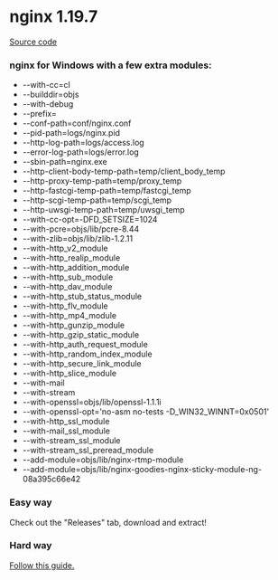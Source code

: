 # nginx 1.19.7
[Source code](http://hg.nginx.org/nginx/rev/61d0df8fcc7c)

### nginx for Windows with a few extra modules:

- --with-cc=cl 
- --builddir=objs 
- --with-debug 
- --prefix= 
- --conf-path=conf/nginx.conf 
- --pid-path=logs/nginx.pid 
- --http-log-path=logs/access.log 
- --error-log-path=logs/error.log 
- --sbin-path=nginx.exe 
- --http-client-body-temp-path=temp/client_body_temp 
- --http-proxy-temp-path=temp/proxy_temp 
- --http-fastcgi-temp-path=temp/fastcgi_temp 
- --http-scgi-temp-path=temp/scgi_temp 
- --http-uwsgi-temp-path=temp/uwsgi_temp 
- --with-cc-opt=-DFD_SETSIZE=1024 
- --with-pcre=objs/lib/pcre-8.44 
- --with-zlib=objs/lib/zlib-1.2.11 
- --with-http_v2_module 
- --with-http_realip_module 
- --with-http_addition_module 
- --with-http_sub_module 
- --with-http_dav_module 
- --with-http_stub_status_module 
- --with-http_flv_module 
- --with-http_mp4_module 
- --with-http_gunzip_module 
- --with-http_gzip_static_module 
- --with-http_auth_request_module 
- --with-http_random_index_module 
- --with-http_secure_link_module 
- --with-http_slice_module 
- --with-mail 
- --with-stream 
- --with-openssl=objs/lib/openssl-1.1.1i 
- --with-openssl-opt='no-asm no-tests -D_WIN32_WINNT=0x0501' 
- --with-http_ssl_module 
- --with-mail_ssl_module 
- --with-stream_ssl_module 
- --with-stream_ssl_preread_module 
- --add-module=objs/lib/nginx-rtmp-module 
- --add-module=objs/lib/nginx-goodies-nginx-sticky-module-ng-08a395c66e42

### Easy way

Check out the "Releases" tab, download and extract!

### Hard way

[Follow this guide.](HOWTO.md)